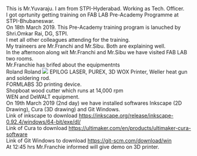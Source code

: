 This is Mr.Yuvaraju. I am from STPI-Hyderabad. Working as Tech. Officer.<br>
I got oprtunity getting training on FAB LAB Pre-Academy Programme at STPI-Bhubaneswar.<br>
On 18th March 2019. This Pre-Academy training program is lanuched by Shri.Omkar Rai, DG, STPI.<br>
I met all other colleagues attending for the training.<br>
My traineers are Mr.Franchi and Mr.Sibu. Both are explaining well.<br>
In the afternoon along wit Mr.Franchi and Mr.Sibu we have visited FAB LAB two rooms.<br>
Mr.Franchie has brifed about the equipmentnts <br>
Roland 
Roland ![](rolandcuttingplotter.jpg)
EPILOG LASER, PUREX, 3D WOX Printer, Weller heat gun and soldering rod.<br>
FORMLABS 3D printing device.<br>
Shopboat wood cutter which runs at 14,000 rpm<br>
WEN and DeWALT equipment.<br>
On 19th March 2019 (2nd day) we have installed softwares Inkscape (2D Drawing), Cura (3D drawing) and Git Windows.<br>
Link of inkscape to download https://inkscape.org/release/inkscape-0.92.4/windows/64-bit/exe/dl/ <br>
Link of Cura to download https://ultimaker.com/en/products/ultimaker-cura-software <br>
Link of Git Windows to download https://git-scm.com/download/win <br>
At 12:45 hrs Mr.Franchie informed will give demo on 3D printer.
